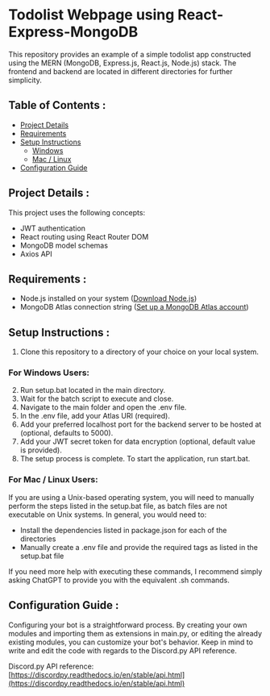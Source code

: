 # Todolist Webpage using React-Express-MongoDB

This repository provides an example of a simple todolist app constructed using the MERN (MongoDB, Express.js, React.js, Node.js) stack. 
The frontend and backend are located in different directories for further simplicity.

## **Table of Contents** :

- [Project Details](#details)
- [Requirements](#requirements)
- [Setup Instructions](#setup-instructions)
  - [Windows](#windows)
  - [Mac / Linux](#mac-linux)
- [Configuration Guide](#configuration-guide)

<a name="details"></a>

## **Project Details** : 

This project uses the following concepts:

- JWT authentication
- React routing using React Router DOM
- MongoDB model schemas
- Axios API
  
<a name="requirements"></a>

## **Requirements** :

- Node.js installed on your system ([Download Node.js](https://nodejs.org/en/download/current))
- MongoDB Atlas connection string ([Set up a MongoDB Atlas account](https://discordpy.readthedocs.io/en/stable/discord.html))

<a name="setup-instructions"></a>

## **Setup Instructions** :

1. Clone this repository to a directory of your choice on your local system.

<a name="windows"></a>

### For Windows Users:

2. Run setup.bat located in the main directory.
3. Wait for the batch script to execute and close.
4. Navigate to the main folder and open the .env file.
5. In the .env file, add your Atlas URI (required).
6. Add your preferred localhost port for the backend server to be hosted at (optional, defaults to 5000).
7. Add your JWT secret token for data encryption (optional, default value is provided).
8. The setup process is complete. To start the application, run start.bat.

<a name="mac-linux"></a>

### For Mac / Linux Users:

If you are using a Unix-based operating system, you will need to manually perform the steps listed in the setup.bat file, as batch files are not executable on Unix systems. In general, you would need to:

- Install the dependencies listed in package.json for each of the directories
- Manually create a .env file and provide the required tags as listed in the setup.bat file

If you need more help with executing these commands, I recommend simply asking ChatGPT to provide you with the equivalent .sh commands.

<a name="configuration-guide"></a>

## **Configuration Guide** :

Configuring your bot is a straightforward process. By creating your own modules and importing them as extensions in main.py, or
editing the already existing modules, you can customize your bot's behavior.
Keep in mind to write and edit the code with regards to the Discord.py API reference.

Discord.py API reference: [https://discordpy.readthedocs.io/en/stable/api.html](https://discordpy.readthedocs.io/en/stable/api.html)
